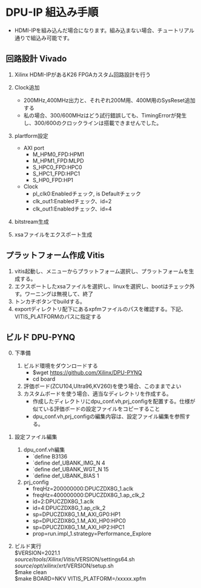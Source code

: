 # DPU-IP 組込み手順
* HDMI-IPを組み込んだ場合になります。組み込まない場合、チュートリアル通りで組込み可能です。

## 回路設計 Vivado
1. Xilinx HDMI-IPがあるK26 FPGAカスタム回路設計を行う
2. Clock追加
    * 200MHz,400MHz出力と、それぞれ200M用、400M用のSysReset追加する
    * 私の場合、300/600MHzはどう試行錯誤しても、TimingErrorが発生し、300/600のクロックラインは搭載できませんでした。
3. plartform設定
    * AXI port
        * M_HPM0_FPD:HPM1
        * M_HPM1_FPD:MLPD
        * S_HPC0_FPD:HPC0
        * S_HPC1_FPD:HPC1
        * S_HP0_FPD:HP1
    * Clock
        * pl_clk0:Enabledチェック, is Defaultチェック
        * clk_out1:Enabledチェック、id=2
        * clk_out1:Enabledチェック、id=4     
        
4. bitstream生成
5. xsaファイルをエクスポート生成

## プラットフォーム作成 Vitis
1. vitis起動し、メニューからプラットフォーム選択し、プラットフォームを生成する。
2. エクスポートしたxsaファイルを選択し、linuxを選択し、bootはチェック外す。ワーニングは無視して、終了
3. トンカチボタンでbuildする。
4. exportディレクトリ配下にあるxpfmファイルのパスを確認する。下記、VITIS_PLATFORMのパスに指定する

## ビルド DPU-PYNQ
0. 下準備
    1. ビルド環境をダウンロードする
        * $wget https://github.com/Xilinx/DPU-PYNQ
        * cd board
    2. 評価ボード(ZCU104,Ultra96,KV260)を使う場合、このままでよい
    3. カスタムボードを使う場合、適当なディレクトリを作成する。
        * 作成したディレクトリにdpu_conf.vh,prj_configを配置する。仕様が似ている評価ボードの設定ファイルをコピーすること
        * dpu_conf.vh,prj_configの編集内容は、設定ファイル編集を参照する。
1. 設定ファイル編集
    1. dpu_conf.vh編集
        * `define B3136
        * `define def_UBANK_IMG_N          4
        * `define def_UBANK_WGT_N          15
        * `define def_UBANK_BIAS           1
    2. prj_config
        * freqHz=200000000:DPUCZDX8G_1.aclk
        * freqHz=400000000:DPUCZDX8G_1.ap_clk_2
        * id=2:DPUCZDX8G_1.aclk
        * id=4:DPUCZDX8G_1.ap_clk_2
        * sp=DPUCZDX8G_1.M_AXI_GP0:HP1
        * sp=DPUCZDX8G_1.M_AXI_HP0:HPC0
        * sp=DPUCZDX8G_1.M_AXI_HP2:HPC1
        * prop=run.impl_1.strategy=Performance_Explore
    
2. ビルド実行  
$VERSION=2021.1   
$source /tools/Xilinx/Vitis/$VERSION/settings64.sh  
$source /opt/xilinx/xrt/$VERSION/setup.sh  
$make clean  
$make BOARD=NKV VITIS_PLATFORM=<path xpfm>/xxxxx.xpfm  
